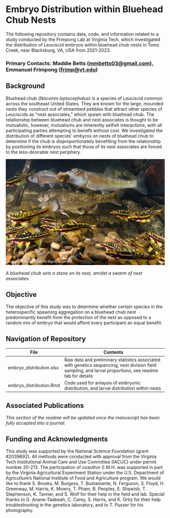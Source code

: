 # Embryo Distribution within Bluehead Chub Nests

The following repository contains data, code, and information related to a study conducted by the Frimpong Lab at Virginia Tech, which investigated the distribution of Leuciscid embryos within bluehead chub nests in Toms Creek, near Blacksburg, VA, USA from 2021-2023.

### Primary Contacts: Maddie Betts (mmbetts03@gmail.com), Emmanuel Frimpong (frimp@vt.edu)

## Background

Bluehead chub (*Nocomis leptocephalus*) is a species of Leuciscid common across the southeast United States. They are known for the large, mounded nests they construct out of streambed pebbles that attract other species of Leuciscids as "nest associates," which spawn with bluehead chub. The relationship between bluehead chub and nest associates is thought to be mutualistic, however, mutualisms are inherently selfish interactions, with all participating parties attempting to benefit without cost. We investigated the distribution of different species' embyros on nests of bluehead chub to determine if the chub is disproportionately benefiting from the relationship by positioning its embryos such that those of its nest associates are forced to the less-desirable nest periphery. 

![bluehead chub tending its nest](chubpic.JPG)

*A bluehead chub sets a stone on its nest, amidst a swarm of nest associates.*

## Objective

The objective of this study was to determine whether certain species in the heterospecific spawning aggregation on a bluehead chub nest predominantly benefit from the protection of the nest as opposed to a random mix of embryo that would afford every participant an equal benefit.

## Navigation of Repository

| File | Contents |
| --- | --- |
| embryo_distribution.xlsx | Raw data and preliminary statistics associated with genetics sequencing, nest division field sampling, and larval proportions, see readme tab for details  |
| embryo_distribution.Rmd | Code used for anlaysis of embryonic distribution, and larval distribution within nests |

## Associated Publications

*This section of the readme will be updated once the manuscript has been fully accepted into a journal.*

## Funding and Acknowledgments

This study was supported by the National Science Foundation (grant #2039692). All methods were conducted with approval from the Virginia Tech Institutional Animal Care and Use Committee (IACUC) under permit number 20-213. The participation of coauthor E.M.H. was supported in part by the Virginia Agricultural Experiment Station under the U.S. Department of Agriculture’s National Institute of Food and Agriculture program. We would like to thank S. Brooks, M. Burgess, T. Bustamante, N. Ferguson, S. Floyd, H. Greenway, M. Harris, K. Mowry, T. Pham, B. Peoples, E. Shawish, T. Stephenson, K. Tanner, and S. Wolf for their help in the field and lab. Special thanks to G. Anane-Taabeah, C. Carey, S. Harris, and K. Ortiz for their help troubleshooting in the genetics laboratory, and to T. Pusser for his photography.  

